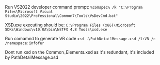 ﻿
Run VS2022 developer command prompt:
`%comspec% /k "C:\Program Files\Microsoft Visual Studio\2022\Professional\Common7\Tools\VsDevCmd.bat"`

XSD.exe executing should be:
`C:\Program Files (x86)\Microsoft SDKs\Windows\v10.0A\bin\NETFX 4.8 Tools\xsd.exe`

Run comamnd to generate VB code
`xsd .\PathDetailMessage.xsd /l:VB /c /namespace:infofer`

Dont run xsd on the Common_Elements.xsd as it's redundant, it's included by PathDetailMessage.xsd
